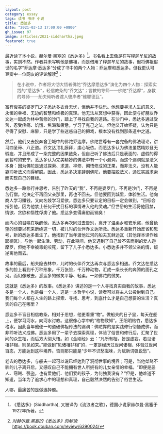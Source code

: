 ```yaml
---
layout: post
category: essay
tags: 读书 书评 小说
title: 悉达多
date: "2021-03-13 17:00:00 +0800"
gh_issue: 97
image: articles/2021-siddhartha.jpeg
featured: true
---
```


最近读了本小说，赫尔曼·黑塞的《悉达多》[^1]。书名看上去像是在写释迦牟尼的故事，实则不然。作者并未写明他是佛祖，而是借用了释迦牟尼的故事，但将佛祖俗世的名字“乔达摩·悉达多”分成了书中的两个人物：乔达摩和悉达多。但我更认可豆瓣中一位网友的评论解读[^2]：

> 在小说中，作者将大彻大悟者佛陀“乔达摩悉达多”演化为四个人物：探索实践的“悉达多”，轻信教条的“乔文达”；言教的导师——佛陀“乔达摩”，身教的导师——船夫倾听者渡人彼岸者“维耶德瓦”。

富有俊美的婆罗门之子悉达多衣食无忧，但他并不快乐。他想要寻求人生的意义、永恒的幸福、无边的智慧和终极的真理。他无法从冥想中获得，因此便与好朋友乔文达一起成为林中苦修的沙门，踏上了寻找自我的道路。在沙门中，悉达多通过受苦，忍受疼痛、饥饿、焦渴和疲惫，学习了克己之法。但他又开始怀疑，认为只是寻得了安慰、麻醉，只是学了些迷惑自己的把戏，根本没有找到那条道中之道。

然后，他们又去投奔舍卫城中的佛陀乔达摩，佛陀世尊有一套完备的佛法理论，讲习四圣谛、八正道。乔文达顶礼膜拜，虔心皈依。而悉达多认为佛法虽然精妙且无瑕疵、并且形成了一条完整的因果链条，但自己听了佛法后只是表面的、虚假的得到暂时的安宁。悉达多认为完美精妙的佛法中有一个小漏洞，而这个漏洞就是法义本身：因为佛陀是通过探索、求道、禅修、彻悟修成的正果，而非法义，没有人能靠聆听法义而得解脱。因此，悉达多决定辞别佛陀，他要摆脱法义，通过实践求索而实现自己的目标。

悉达多一路修行并思考，告别了昨天的“我”，不再是婆罗门，不再是沙门，不再是苦行僧。他决定不再回父亲那里，再也不回去。但他要回到城里，体验生活。他向商人学习赚钱，又向名妓学习爱欲。悉达多只要认定的目标一定会做到，“目标会指引他，因为他禁止任何干扰目标的事情进入他的灵魂。”但世俗的生活将他囚禁，情欲、贪欲和惰性俘虏了他。悉达多变得庸俗而铜臭！

而内心的召唤在唤醒他，悉达多再次同过去告别，离开了温柔乡和安乐窝，他曾绝望的想要以死来断绝这一切，被儿时的伙伴乔文达所救。悉达多重新开始反省和思考，新的悉达多重生了。他找到了当年渡他过河的船夫瓦稣迪瓦（其他译本译作维耶德瓦），与他一起生活、劳动，在此期间，他又遇到了自己曾不告而别的爱人迦摩罗，但她不幸被毒蛇咬死，留下了儿子小悉达多。小悉达多并不领父亲的情，叛逆离他而去。

故事的最后，船夫隐去林中，儿时的伙伴乔文达再次与悉达多相遇。乔文达在悉达多的脸上看到千万种形象，千万张脸，千万种动物，汇成一条长长的奔腾的面孔之河。而幻像散去，悉达多的微笑平静、轻柔，一如佛陀的微笑。

这就是《悉达多》的故事。《悉达多》讲述的是一个人寻找真实自我的故事，悉达多是一个人，也是每一个人，这是一本哲学小说，读者可以将主人公投射到自己。我们每个人都在人生的路上探索、寻找、思考，到底什么才是自己想要的生活？真实的自己在哪里？

悉达多不盲目相信教条，相对于思想，他更看重“物”。做船夫的日子里，每天在船上，便学习河水，向河水讨教。这很像心学中的“格物致知”。王阳明格竹，悉达多格水。因此当年他便一句道破佛祖传法的漏洞：佛陀靠的是实践修行彻悟成佛，而非聆听法义成佛。悉达多用了一辈子去探索真理，体验了俗世和修行后，汇聚了世间的众生相，而后方大彻大悟。如《金刚经》云：“凡所有相，皆是虚妄。若见诸相非相，则见如来。”能做到“见诸相非相”的，一定是经历过世间诸相、体验过世间百态，方能达到这种境界。否则那只能是“少年不识愁滋味，为赋新词强说愁”。

老去的悉达多，与船夫一起可以说已经达到了洞彻世事的境界；可是，当他桀骜不驯的儿子离开后，又感叹自己不能拥有世人所拥有的儿女亲情的幸福。“即便是恶人、窃贼、强盗，也有爱他们、他们爱的孩子，为何独我没有？”但是，他难道不知道，当年为了追求心中的理想和真理，自己毅然决然的告别了俗世生活。

人哪，最痛苦的是做选择题。


[^1]: 《悉达多》(Siddhartha), 又被译为《流浪者之歌》，德国小说家赫尔曼·黑塞于1922年所著。
[^2]: *对赫尔曼.黑塞的《悉达多》的解读*: https://book.douban.com/review/6390024/
